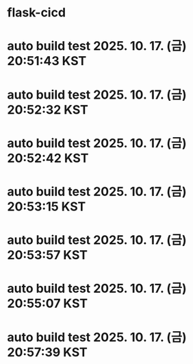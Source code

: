 # flask-cicd
# auto build test 2025. 10. 17. (금) 20:51:43 KST
# auto build test 2025. 10. 17. (금) 20:52:32 KST
# auto build test 2025. 10. 17. (금) 20:52:42 KST
# auto build test 2025. 10. 17. (금) 20:53:15 KST
# auto build test 2025. 10. 17. (금) 20:53:57 KST
# auto build test 2025. 10. 17. (금) 20:55:07 KST
# auto build test 2025. 10. 17. (금) 20:57:39 KST
